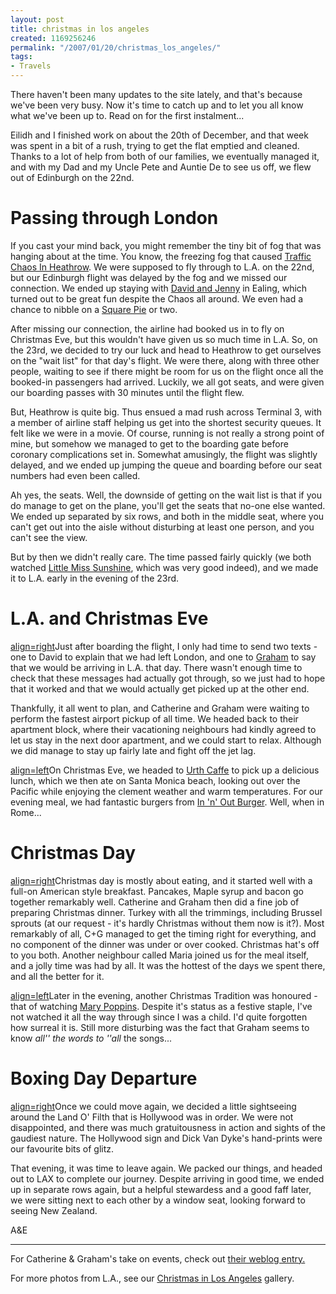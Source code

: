 ```yaml
---
layout: post
title: christmas in los angeles
created: 1169256246
permalink: "/2007/01/20/christmas_los_angeles/"
tags:
- Travels
---
```

There haven't been many updates to the site lately, and that's because we've been very busy.  Now it's time to catch up and to let you all know what we've been up to.  Read on for the first instalment...
<!--break-->
Eilidh and I finished work on about the 20th of December, and that week was spent in a bit of a rush, trying to get the flat emptied and cleaned.  Thanks to a lot of help from both of our families, we eventually managed it, and with my Dad and my Uncle Pete and Auntie De to see us off, we flew out of Edinburgh on the 22nd.

#  Passing through London

If you cast your mind back, you might remember the tiny bit of fog that was hanging about at the time.  You know, the freezing fog that caused [Traffic Chaos In Heathrow](http://news.bbc.co.uk/1/hi/uk/6202349.stm).  We were supposed to fly through to L.A. on the 22nd, but our Edinburgh flight was delayed by the fog and we missed our connection.  We ended up staying with [David and Jenny](http://www.daveandjen.co.uk) in Ealing, which turned out to be great fun despite the Chaos all around.  We even had a chance to nibble on a [Square Pie](http://www.squarepie.com/) or two.

After missing our connection, the airline had booked us in to fly on Christmas Eve, but this wouldn't have given us so much time in L.A. So, on the 23rd, we decided to try our luck and head to Heathrow to get ourselves on the "wait list" for that day's flight.  We were there, along with three other people, waiting to see if there might be room for us on the flight once all the booked-in passengers had arrived.  Luckily, we all got seats, and were given our boarding passes with 30 minutes until the flight flew.

But, Heathrow is quite big.  Thus ensued a mad rush across Terminal 3, with a member of airline staff helping us get into the shortest security queues. It felt like we were in a movie. Of course, running is not really a strong point of mine, but somehow we managed to get to the boarding gate before coronary complications set in. Somewhat amusingly, the flight was slightly delayed, and we ended up jumping the queue and boarding before our seat numbers had even been called.

Ah yes, the seats.  Well, the downside of getting on the wait list is that if you do manage to get on the plane, you'll get the seats that no-one else wanted.  We ended up separated by six rows, and both in the middle seat, where you can't get out into the aisle without disturbing at least one person, and you can't see the view.

But by then we didn't really care.  The time passed fairly quickly (we both watched [Little Miss Sunshine](http://www.imdb.com/title/tt0449059/), which was very good indeed), and we made it to L.A. early in the evening of the 23rd.

#  L.A. and Christmas Eve
[align=right](image:1707)Just after boarding the flight, I only had time to send two texts - one to David to explain that we had left London, and one to [Graham](http://www.grahamdavies.net/) to say that we would be arriving in L.A. that day.  There wasn't enough time to check that these messages had actually got through, so we just had to hope that it worked and that we would actually get picked up at the other end.

Thankfully, it all went to plan, and Catherine and Graham were waiting to perform the fastest airport pickup of all time.  We headed back to their apartment block, where their vacationing neighbours had kindly agreed to let us stay in the next door apartment, and we could start to relax. Although we did manage to stay up fairly late and fight off the jet lag.

[align=left](image:1711)On Christmas Eve, we headed to [Urth Caffe](http://www.urthcaffe.com/) to pick up a delicious lunch, which we then ate on Santa Monica beach, looking out over the Pacific while enjoying the clement weather and warm temperatures. For our evening meal, we had fantastic burgers from [In 'n' Out Burger](http://www.in-n-out.com/).  Well, when in Rome...

#  Christmas Day

[align=right](image:1715)Christmas day is mostly about eating, and it started well with a full-on American style breakfast.  Pancakes, Maple syrup and bacon go together remarkably well.  Catherine and Graham then did a fine job of preparing Christmas dinner.  Turkey with all the trimmings, including Brussel sprouts (at our request - it's hardly Christmas without them now is it?).  Most remarkably of all, C+G managed to get the timing right for everything, and no component of the dinner was under or over cooked.  Christmas hat's off to you both.  Another neighbour called Maria joined us for the meal itself, and a jolly time was had by all.  It was the hottest of the days we spent there, and all the better for it.

[align=left](image:1717)Later in the evening, another Christmas Tradition was honoured - that of watching [Mary Poppins](http://www.imdb.com/title/tt0058331/).  Despite it's status as a festive staple, I've not watched it all the way through since I was a child.  I'd quite forgotten how surreal it is.  Still more disturbing was the fact that Graham seems to know _all'' the words to ''all_ the songs...

#  Boxing Day Departure

[align=right](image:1719)Once we could move again, we decided a little sightseeing around the Land O' Filth that is Hollywood was in order.  We were not disappointed, and there was much gratuitousness in action and sights of the gaudiest nature.  The Hollywood sign and Dick Van Dyke's hand-prints were our favourite bits of glitz.

That evening, it was time to leave again.  We packed our things, and headed out to LAX to complete our journey.  Despite arriving in good time, we ended up in separate rows again, but a helpful stewardess and a good faff later, we were sitting next to each other by a window seat, looking forward to seeing New Zealand.

A&E

----
For Catherine & Graham's take on events, check out [their weblog entry.](http://www.grahamdavies.net/node/975)

For more photos from L.A., see our [Christmas in Los Angeles](http://anjackson.net/ibgallery/148) gallery.
